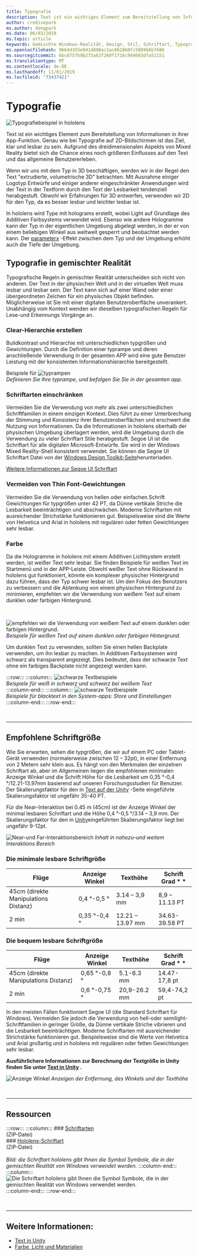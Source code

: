 ```yaml
---
title: Typografie
description: Text ist ein wichtiges Element zum Bereitstellung von Informationen in ihrer App-Funktion.
author: cre8ivepark
ms.author: dongpark
ms.date: 06/03/2019
ms.topic: article
keywords: Gemischte Windows-Realität, Design, Stil, Schriftart, Typografie, UI, Benutzeroberfläche
ms.openlocfilehash: 9664d355e941d800ac1ac862860fc5889b6b7686
ms.sourcegitcommit: 6bc6757b9b273a63f260f1716c944603dfa51151
ms.translationtype: MT
ms.contentlocale: de-DE
ms.lasthandoff: 11/01/2019
ms.locfileid: "73437421"
---
```

# <a name="typography"></a>Typografie

![Typografiebeispiel in hololens](images/typography-cover.png)<br>


Text ist ein wichtiges Element zum Bereitstellung von Informationen in ihrer App-Funktion. Genau wie bei Typografie auf 2D-Bildschirmen ist das Ziel, klar und lesbar zu sein. Aufgrund des dreidimensionalen Aspekts von Mixed Reality bietet sich die Chance eines noch größeren Einflusses auf den Text und das allgemeine Benutzererleben.

Wenn wir uns mit dem Typ in 3D beschäftigen, werden wir in der Regel den Text "extrudierte, volumetrische 3D" betrachten. Mit Ausnahme einiger Logotyp Entwürfe und einiger anderer eingeschränkter Anwendungen wird der Text in der Textform durch den Text der Lesbarkeit tendenziell herabgestuft. Obwohl wir Erfahrungen für 3D entwerfen, verwenden wir 2D für den Typ, da es besser lesbar und leichter lesbar ist.

In hololens wird Type mit holograms erstellt, wobei Light auf Grundlage des Additiven Farbsystems verwendet wird. Ebenso wie andere Hologramme kann der Typ in der eigentlichen Umgebung abgelegt werden, in der er von einem beliebigen Winkel aus weltweit gesperrt und beobachtet werden kann. Der [parameterx](https://en.wikipedia.org/wiki/Parallax) -Effekt zwischen dem Typ und der Umgebung erhöht auch die Tiefe der Umgebung.

## <a name="typography-in-mixed-reality"></a>Typografie in gemischter Realität

Typografische Regeln in gemischter Realität unterscheiden sich nicht von anderen. Der Text in der physischen Welt und in der virtuellen Welt muss lesbar und lesbar sein. Der Text kann sich auf einer Wand oder einer übergeordneten Zeichen für ein physisches Objekt befinden. Möglicherweise ist Sie mit einer digitalen Benutzeroberfläche unverankert. Unabhängig vom Kontext wenden wir dieselben typografischen Regeln für Lese-und Erkennungs Vorgänge an.

### <a name="create-clear-hierarchy"></a>Clear-Hierarchie erstellen

Buildkontrast und Hierarchie mit unterschiedlichen typgrößen und Gewichtungen. Durch die Definition einer typrampe und deren anschließende Verwendung in der gesamten APP wird eine gute Benutzer Leistung mit der konsistenten Informationshierarchie bereitgestellt.

Beispiele für ![typrampen](images/typography-ramp-1000px.jpg)<br>
*Definieren Sie Ihre typrampe, und befolgen Sie Sie in der gesamten app.*

### <a name="limit-your-fonts"></a>Schriftarten einschränken

Vermeiden Sie die Verwendung von mehr als zwei unterschiedlichen Schriftfamilien in einem einzigen Kontext. Dies führt zu einer Unterbrechung der Stimmung und Konsistenz ihrer Benutzeroberflächen und erschwert die Nutzung von Informationen. Da die Informationen in hololens oberhalb der physischen Umgebung überlagert werden, wird die Umgebung durch die Verwendung zu vieler Schriftart Stile herabgestuft. Segoe UI ist die Schriftart für alle digitalen Microsoft-Entwürfe. Sie wird in der Windows Mixed Reality-Shell konsistent verwendet. Sie können die Segoe UI Schriftart Datei von der [Windows Design Toolkit-Seite](https://docs.microsoft.com/windows/uwp/design-downloads/)herunterladen.

[Weitere Informationen zur Segoe UI Schriftart](https://docs.microsoft.com/windows/uwp/design/style/typography)

### <a name="avoid-thin-font-weights"></a>Vermeiden von Thin Font-Gewichtungen

Vermeiden Sie die Verwendung von hellen oder einfachen Schrift Gewichtungen für typgrößen unter 42 PT, da Dünne vertikale Striche die Lesbarkeit beeinträchtigen und abschwächen. Moderne Schriftarten mit ausreichender Strichstärke funktionieren gut. Beispielsweise sind die Werte von Helvetica und Arial in hololens mit regulären oder fetten Gewichtungen sehr lesbar.

### <a name="color"></a>Farbe

Da die Hologramme in hololens mit einem Additiven Lichtsystem erstellt werden, ist weißer Text sehr lesbar. Sie finden Beispiele für weißen Text im Startmenü und in der APP-Leiste. Obwohl weißer Text ohne Rückwand in hololens gut funktioniert, könnte ein komplexer physischer Hintergrund dazu führen, dass der Typ schwer lesbar ist. Um den Fokus des Benutzers zu verbessern und die Ablenkung von einem physischen Hintergrund zu minimieren, empfehlen wir die Verwendung von weißem Text auf einem dunklen oder farbigen Hintergrund.

<br>


![empfehlen wir die Verwendung von weißem Text auf einem dunklen oder farbigen Hintergrund.](images/typography-whiteonblack2-1000px.jpg)
*Beispiele für weißen Text auf einem dunklen oder farbigen Hintergrund.*
<br>

Um dunklen Text zu verwenden, sollten Sie einen hellen Backplate verwenden, um ihn lesbar zu machen. In Additiven Farbsystemen wird schwarz als transparent angezeigt. Dies bedeutet, dass der schwarze Text ohne ein farbiges Backplate nicht angezeigt werden kann.

:::row:::
    :::column:::
        ![schwarze Textbeispiele](images/typography-whiteonblack.png)<br>
        *Beispiele für weiß in schwarz und schwarz bei weißem Text*<br>
    :::column-end:::
    :::column:::
        ![schwarze Textbeispiele](images/640px-typography-blackonwhite.jpg)<br>
        *Beispiele für blacktext in den System-apps: Store und Einstellungen*<br>
    :::column-end:::
:::row-end:::

<br>

---

## <a name="recommended-font-size"></a>Empfohlene Schriftgröße

Wie Sie erwarten, sehen die typgrößen, die wir auf einem PC oder Tablet-Gerät verwenden (normalerweise zwischen 12 – 32pt), in einer Entfernung von 2 Metern sehr klein aus. Es hängt von den Merkmalen der einzelnen Schriftart ab, aber im Allgemeinen liegen die empfohlenen minimalen Anzeige Winkel und die Schrift Höhe für die Lesbarkeit um 0,35 °-0,4 °/12.21-13.97mm basierend auf unseren Forschungsstudien für Benutzer. Der Skalierungsfaktor für den in [Text auf der Unity](text-in-unity.md) -Seite eingeführte Skalierungsfaktor ist ungefähr 35-40 PT. 

Für die Near-Interaktion bei 0.45 m (45cm) ist der Anzeige Winkel der minimal lesbaren Schriftart und die Höhe 0,4 °-0,5 °/3.14 – 3,9 mm. Der Skalierungsfaktor für den in [Unity](text-in-unity.md)eingeführten Skalierungsfaktor liegt bei ungefähr 9-12pt.

![Near-und Far-Interaktionsbereich](images/typography-distance-1000px.jpg)
*Inhalt in nahezu-und weitem Interaktions Bereich*

### <a name="the-minimum-legible-font-size"></a>Die minimale lesbare Schriftgröße
| Flüge | Anzeige Winkel | Texthöhe | Schrift Grad * * |
|---------|---------|---------|---------|
| 45cm (direkte Manipulations Distanz) | 0,4 °-0,5 ° | 3.14 – 3,9 mm | 8,9 – 11.13 PT |
| 2 min | 0,35 °-0,4 ° | 12.21 – 13.97 mm | 34.63-39.58 PT |


### <a name="the-comfortably-legible-font-size"></a>Die bequem lesbare Schriftgröße
| Flüge | Anzeige Winkel | Texthöhe | Schrift Grad * * |
|---------|---------|---------|---------|
| 45cm (direkte Manipulations Distanz) | 0,65 °-0,8 ° | 5.1-6.3 mm | 14.47-17,8 pt |
| 2 min | 0,6 °-0,75 ° | 20,9-26.2 mm | 59,4-74,2 pt |


In den meisten Fällen funktioniert Segoe UI (die Standard Schriftart für Windows). Vermeiden Sie jedoch die Verwendung von hell-oder semilight-Schriftfamilien in geringer Größe, da Dünne vertikale Striche vibrieren und die Lesbarkeit beeinträchtigen. Moderne Schriftarten mit ausreichender Strichstärke funktionieren gut. Beispielsweise sind die Werte von Helvetica und Arial großartig und in hololens mit regulären oder fetten Gewichtungen sehr lesbar.

**Ausführlichere Informationen zur Berechnung der Textgröße in Unity finden Sie unter [Text in Unity](text-in-unity.md) .**

![Anzeige Winkel](images/Text_In_Unity_ViewingAngle.jpg)
*Anzeigen der Entfernung, des Winkels und der Texthöhe*

<br>

---

## <a name="resources"></a>Ressourcen

:::row:::
    :::column:::
    ### <a name="segoe-fontshttpsdownloadmicrosoftcomdownload1bc1bcf071a-78ee-4968-acbe-15461c274b61segoe20fonts20v1705zipbr"></a>[Schriftarten](https://download.microsoft.com/download/1/B/C/1BCF071A-78EE-4968-ACBE-15461C274B61/Segoe%20fonts%20v1705.zip)<br>
    (ZIP-Datei)<br>
    ### <a name="hololens-fonthttpsdownloadmicrosoftcomdownload38d38d659e2-4b9c-413a-b2e7-1956181dc427hololens20fontzipbr"></a>[Hololens-Schriftart](https://download.microsoft.com/download/3/8/D/38D659E2-4B9C-413A-B2E7-1956181DC427/Hololens%20font.zip)<br>
    (ZIP-Datei)<br>
    <br>
    *Bild: die Schriftart hololens gibt Ihnen die Symbol Symbole, die in der gemischten Realität von Windows verwendet werden.*
    :::column-end:::
        :::column:::
        ![Die Schriftart hololens gibt Ihnen die Symbol Symbole, die in der gemischten Realität von Windows verwendet werden.](images/hololensmdl2symbols.jpg)<br>
    :::column-end:::
:::row-end:::


<br>

---


## <a name="see-also"></a>Weitere Informationen:
* [Text in Unity](text-in-unity.md)
* [Farbe, Licht und Materialien](color,-light-and-materials.md)

